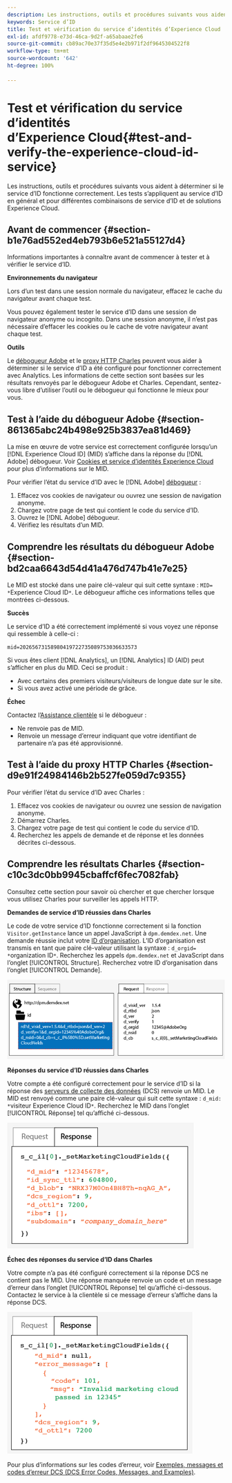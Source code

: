 ```yaml
---
description: Les instructions, outils et procédures suivants vous aident à déterminer si le service d’ID fonctionne correctement. Les tests s’appliquent au service d’ID en général et pour différentes combinaisons de service d’ID et de solutions Experience Cloud.
keywords: Service d’ID
title: Test et vérification du service d’identités d’Experience Cloud
exl-id: afdf9778-e73d-46ca-9d2f-a65abaae2fe6
source-git-commit: cb89ac70e37f35d5e4e2b971f2df9645304522f8
workflow-type: tm+mt
source-wordcount: '642'
ht-degree: 100%

---
```


# Test et vérification du service d’identités d’Experience Cloud{#test-and-verify-the-experience-cloud-id-service}

Les instructions, outils et procédures suivants vous aident à déterminer si le service d’ID fonctionne correctement. Les tests s’appliquent au service d’ID en général et pour différentes combinaisons de service d’ID et de solutions Experience Cloud.

## Avant de commencer {#section-b1e76ad552ed4eb793b6e521a55127d4}

Informations importantes à connaître avant de commencer à tester et à vérifier le service d’ID.

**Environnements du navigateur**

Lors d’un test dans une session normale du navigateur, effacez le cache du navigateur avant chaque test.

Vous pouvez également tester le service d’ID dans une session de navigateur anonyme ou incognito. Dans une session anonyme, il n’est pas nécessaire d’effacer les cookies ou le cache de votre navigateur avant chaque test.

**Outils**

Le [débogueur Adobe](https://experienceleague.adobe.com/docs/analytics/implementation/validate/debugger.html?lang=fr) et le [proxy HTTP Charles](https://www.charlesproxy.com/) peuvent vous aider à déterminer si le service d’ID a été configuré pour fonctionner correctement avec Analytics. Les informations de cette section sont basées sur les résultats renvoyés par le débogueur Adobe et Charles. Cependant, sentez-vous libre d’utiliser l’outil ou le débogueur qui fonctionne le mieux pour vous.

## Test à l’aide du débogueur Adobe {#section-861365abc24b498e925b3837ea81d469}

La mise en œuvre de votre service est correctement configurée lorsqu’un [!DNL Experience Cloud ID] (MID) s’affiche dans la réponse du [!DNL Adobe] débogueur. Voir [Cookies et service d’identités Experience Cloud](../introduction/cookies.md) pour plus d’informations sur le MID.

Pour vérifier l’état du service d’ID avec le [!DNL Adobe] [débogueur](https://experienceleague.adobe.com/docs/analytics/implementation/validate/debugger.html?lang=fr) :

1. Effacez vos cookies de navigateur ou ouvrez une session de navigation anonyme.
1. Chargez votre page de test qui contient le code du service d’ID.
1. Ouvrez le [!DNL Adobe] débogueur.
1. Vérifiez les résultats d’un MID.

## Comprendre les résultats du débogueur Adobe {#section-bd2caa6643d54d41a476d747b41e7e25}

Le MID est stocké dans une paire clé-valeur qui suit cette syntaxe : `MID= *`Experience Cloud ID`*`. Le débogueur affiche ces informations telles que montrées ci-dessous.

**Succès**

Le service d’ID a été correctement implémenté si vous voyez une réponse qui ressemble à celle-ci :

```
mid=20265673158980419722735089753036633573
```

Si vous êtes client [!DNL Analytics], un [!DNL Analytics] ID (AID) peut s’afficher en plus du MID. Ceci se produit :

* Avec certains des premiers visiteurs/visiteurs de longue date sur le site.
* Si vous avez activé une période de grâce.

**Échec**

Contactez l’[Assistance clientèle](https://helpx.adobe.com/fr/marketing-cloud/contact-support.html) si le débogueur :

* Ne renvoie pas de MID.
* Renvoie un message d’erreur indiquant que votre identifiant de partenaire n’a pas été approvisionné.

## Test à l’aide du proxy HTTP Charles {#section-d9e91f24984146b2b527fe059d7c9355}

Pour vérifier l’état du service d’ID avec Charles :

1. Effacez vos cookies de navigateur ou ouvrez une session de navigation anonyme.
1. Démarrez Charles.
1. Chargez votre page de test qui contient le code du service d’ID.
1. Recherchez les appels de demande et de réponse et les données décrites ci-dessous.

## Comprendre les résultats Charles {#section-c10c3dc0bb9945cbaffcf6fec7082fab}

Consultez cette section pour savoir où chercher et que chercher lorsque vous utilisez Charles pour surveiller les appels HTTP.

**Demandes de service d’ID réussies dans Charles**

Le code de votre service d’ID fonctionne correctement si la fonction `Visitor.getInstance` lance un appel JavaScript à `dpm.demdex.net`. Une demande réussie inclut votre [ID d’organisation](../reference/requirements.md#section-a02f537129a64ffbb690d5738d360c26). L’ID d’organisation est transmis en tant que paire clé-valeur utilisant la syntaxe : `d_orgid= *`organization ID`*`. Recherchez les appels `dpm.demdex.net` et JavaScript dans l’onglet [!UICONTROL Structure]. Recherchez votre ID d’organisation dans l’onglet [!UICONTROL Demande].

![](assets/charles_request.png)

**Réponses du service d’ID réussies dans Charles**

Votre compte a été configuré correctement pour le service d’ID si la réponse des [serveurs de collecte des données](https://experienceleague.adobe.com/docs/audience-manager/user-guide/reference/system-components/components-data-collection.html?lang=fr) (DCS) renvoie un MID. Le MID est renvoyé comme une paire clé-valeur qui suit cette syntaxe : `d_mid: *`visiteur Experience Cloud ID`*`. Recherchez le MID dans l’onglet [!UICONTROL Réponse] tel qu’affiché ci-dessous.

![](assets/charles_response_success.png)

**Échec des réponses du service d’ID dans Charles**

Votre compte n’a pas été configuré correctement si la réponse DCS ne contient pas le MID. Une réponse manquée renvoie un code et un message d’erreur dans l’onglet [!UICONTROL Réponse] tel qu’affiché ci-dessous. Contactez le service à la clientèle si ce message d’erreur s’affiche dans la réponse DCS.

![](assets/charles_response_unsuccessful.png)

Pour plus d’informations sur les codes d’erreur, voir [Exemples, messages et codes d’erreur DCS (DCS Error Codes, Messages, and Examples)](https://experienceleague.adobe.com/docs/audience-manager/user-guide/api-and-sdk-code/dcs/dcs-api-reference/dcs-error-codes.html?lang=fr).
